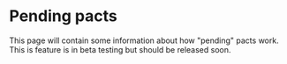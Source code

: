 # Pending pacts

This page will contain some information about how "pending" pacts work. This is feature is in beta testing but should be released soon.
